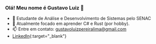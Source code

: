 ### Olá! Meu nome é Gustavo Luiz 👋

<!--
**gustavoluizlima/gustavoluizlima** is a ✨ _special_ ✨ repository because its `README.md` (this file) appears on your GitHub profile.

Here are some ideas to get you started:
-->

- 🔭 Estudante de Análise e Desenvolvimento de Sistemas pelo SENAC
- 🌱 Atualmente focado em aprender C# e Rust (por hobby).
- 📫 Entre em contato: gustavoluizpereiralima@gmail.com
- [LinkedIn](https://www.linkedin.com/in/gustavoluizlima/){:target="_blank"}
